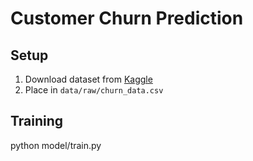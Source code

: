 # Customer Churn Prediction

## Setup
1. Download dataset from [Kaggle]([https://www.kaggle.com/datasets/blastchar/telco-customer-churn](https://www.kaggle.com/datasets/blastchar/telco-customer-churn))
2. Place in `data/raw/churn_data.csv`

## Training
python model/train.py
